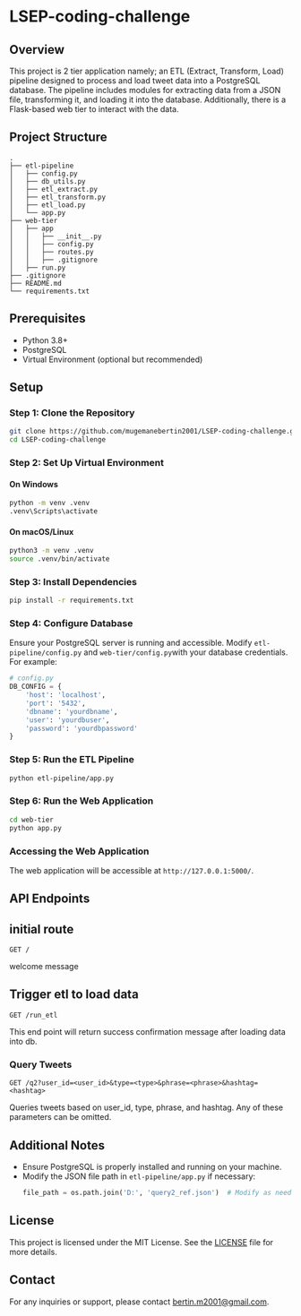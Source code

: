 # LSEP-coding-challenge

## Overview
This project is 2 tier application namely; an ETL (Extract, Transform, Load) pipeline designed to process and load tweet data into a PostgreSQL database. The pipeline includes modules for extracting data from a JSON file, transforming it, and loading it into the database. Additionally, there is a Flask-based web tier to interact with the data.

## Project Structure
```
.
├── etl-pipeline
│   ├── config.py
│   ├── db_utils.py
│   ├── etl_extract.py
│   ├── etl_transform.py
│   ├── etl_load.py
│   └── app.py
├── web-tier
│   ├── app
│   │   ├── __init__.py
│   │   ├── config.py
│   │   ├── routes.py
│   │   ├── .gitignore
│   ├── run.py
├── .gitignore
├── README.md
└── requirements.txt
```

## Prerequisites
- Python 3.8+
- PostgreSQL
- Virtual Environment (optional but recommended)

## Setup

### Step 1: Clone the Repository
```bash
git clone https://github.com/mugemanebertin2001/LSEP-coding-challenge.git
cd LSEP-coding-challenge
```

### Step 2: Set Up Virtual Environment
#### On Windows
```bash
python -m venv .venv
.venv\Scripts\activate
```

#### On macOS/Linux
```bash
python3 -m venv .venv
source .venv/bin/activate
```

### Step 3: Install Dependencies
```bash
pip install -r requirements.txt
```

### Step 4: Configure Database
Ensure your PostgreSQL server is running and accessible. Modify `etl-pipeline/config.py` and `web-tier/config.py`with your database credentials. For example:
```python
# config.py
DB_CONFIG = {
    'host': 'localhost',
    'port': '5432',
    'dbname': 'yourdbname',
    'user': 'yourdbuser',
    'password': 'yourdbpassword'
}
```

### Step 5: Run the ETL Pipeline
```bash
python etl-pipeline/app.py
```

### Step 6: Run the Web Application
```bash
cd web-tier
python app.py
```

### Accessing the Web Application
The web application will be accessible at `http://127.0.0.1:5000/`.

## API Endpoints

## initial route
```
GET /
```
welcome message

## Trigger etl to load data
```
GET /run_etl

```
This end point will return success confirmation message after loading data into db.

### Query Tweets
```
GET /q2?user_id=<user_id>&type=<type>&phrase=<phrase>&hashtag=<hashtag>
```
Queries tweets based on user_id, type, phrase, and hashtag. Any of these parameters can be omitted.

## Additional Notes
- Ensure PostgreSQL is properly installed and running on your machine.
- Modify the JSON file path in `etl-pipeline/app.py` if necessary:
  ```python
  file_path = os.path.join('D:', 'query2_ref.json')  # Modify as needed
  ```

## License
This project is licensed under the MIT License. See the [LICENSE](LICENSE) file for more details.

## Contact
For any inquiries or support, please contact [bertin.m2001@gmail.com](bertin.m2001@gmail.com).
